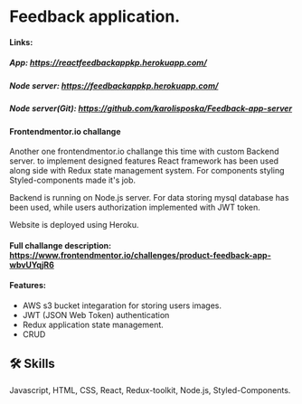 # Feedback application.

#### Links:

##### App: https://reactfeedbackappkp.herokuapp.com/

##### Node server: https://feedbackappkp.herokuapp.com/

##### Node server(Git): https://github.com/karolisposka/Feedback-app-server

#### Frontendmentor.io challange

Another one frontendmentor.io challange this time with custom Backend server. to implement designed features React framework has been used along side with Redux state management system. For components styling Styled-components made it's job.

Backend is running on Node.js server. For data storing mysql database has been used, while users authorization implemented with JWT token.

Website is deployed using Heroku.

#### Full challange description: https://www.frontendmentor.io/challenges/product-feedback-app-wbvUYqjR6

#### Features:

- AWS s3 bucket integaration for storing users images.
- JWT (JSON Web Token) authentication
- Redux application state management.
- CRUD

## 🛠 Skills

Javascript, HTML, CSS, React, Redux-toolkit, Node.js, Styled-Components.
